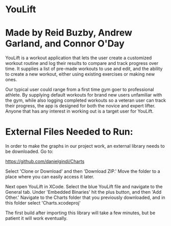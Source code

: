 # YouLift

# Made by Reid Buzby, Andrew Garland, and Connor O'Day

YouLift is a workout application that lets the user create a customized workout routine and log their results to compare and track progress over time. It supplies a list of pre-made workouts to use and edit, and the ability to create a new workout, either using existing exercises or making new ones.

Our typical user could range from a first time gym goer to professional athlete. By supplying default workouts for brand new users unfamiliar with the gym, while also logging completed workouts so a veteran user can track their progress, the app is designed for both the novice and expert lifter. Anyone that has any interest in working out is a target user for YouLift.

# External Files Needed to Run:

In order to make the graphs in our project work, an external library needs to be downloaded. Go to:

https://github.com/danielgindi/Charts

Select 'Clone or Download' and then 'Download ZIP.' Move the folder to a place where you can easily access it later.

Next open YouLift in XCode. Select the blue YouLift file and navigate to the General tab. Under 'Embedded Binaries' hit the plus button, and then 'Add Other.' Navigate to the Charts folder that you previously downloaded, and in this folder select 'Charts.xcodeproj'

The first build after importing this library will take a few minutes, but be patient it will work eventually.


